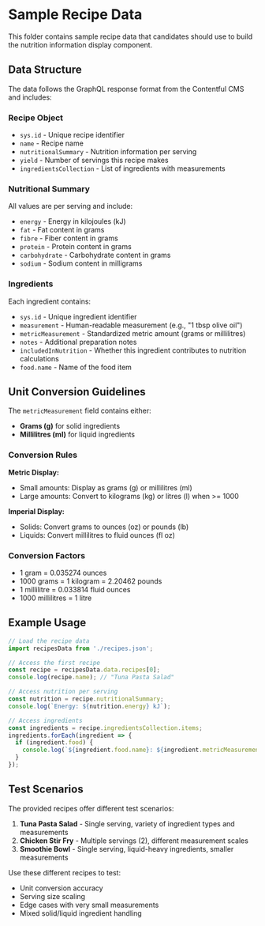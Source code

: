 # Sample Recipe Data

This folder contains sample recipe data that candidates should use to build the nutrition information display component.

## Data Structure

The data follows the GraphQL response format from the Contentful CMS and includes:

### Recipe Object
- `sys.id` - Unique recipe identifier
- `name` - Recipe name
- `nutritionalSummary` - Nutrition information per serving
- `yield` - Number of servings this recipe makes
- `ingredientsCollection` - List of ingredients with measurements

### Nutritional Summary
All values are per serving and include:
- `energy` - Energy in kilojoules (kJ)
- `fat` - Fat content in grams
- `fibre` - Fiber content in grams  
- `protein` - Protein content in grams
- `carbohydrate` - Carbohydrate content in grams
- `sodium` - Sodium content in milligrams

### Ingredients
Each ingredient contains:
- `sys.id` - Unique ingredient identifier
- `measurement` - Human-readable measurement (e.g., "1 tbsp olive oil")
- `metricMeasurement` - Standardized metric amount (grams or millilitres)
- `notes` - Additional preparation notes
- `includedInNutrition` - Whether this ingredient contributes to nutrition calculations
- `food.name` - Name of the food item

## Unit Conversion Guidelines

The `metricMeasurement` field contains either:
- **Grams (g)** for solid ingredients
- **Millilitres (ml)** for liquid ingredients

### Conversion Rules
**Metric Display:**
- Small amounts: Display as grams (g) or millilitres (ml)
- Large amounts: Convert to kilograms (kg) or litres (l) when >= 1000

**Imperial Display:**
- Solids: Convert grams to ounces (oz) or pounds (lb)
- Liquids: Convert millilitres to fluid ounces (fl oz)

### Conversion Factors
- 1 gram = 0.035274 ounces
- 1000 grams = 1 kilogram = 2.20462 pounds
- 1 millilitre = 0.033814 fluid ounces
- 1000 millilitres = 1 litre

## Example Usage

```javascript
// Load the recipe data
import recipesData from './recipes.json';

// Access the first recipe
const recipe = recipesData.data.recipes[0];
console.log(recipe.name); // "Tuna Pasta Salad"

// Access nutrition per serving
const nutrition = recipe.nutritionalSummary;
console.log(`Energy: ${nutrition.energy} kJ`);

// Access ingredients
const ingredients = recipe.ingredientsCollection.items;
ingredients.forEach(ingredient => {
  if (ingredient.food) {
    console.log(`${ingredient.food.name}: ${ingredient.metricMeasurement}g/ml`);
  }
});
```

## Test Scenarios

The provided recipes offer different test scenarios:

1. **Tuna Pasta Salad** - Single serving, variety of ingredient types and measurements
2. **Chicken Stir Fry** - Multiple servings (2), different measurement scales
3. **Smoothie Bowl** - Single serving, liquid-heavy ingredients, smaller measurements

Use these different recipes to test:
- Unit conversion accuracy
- Serving size scaling
- Edge cases with very small measurements
- Mixed solid/liquid ingredient handling